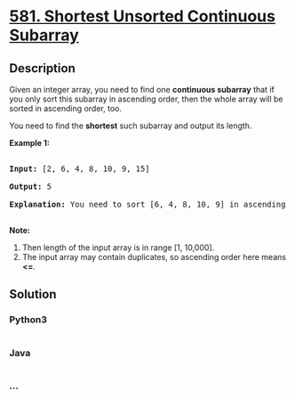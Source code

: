 # [581. Shortest Unsorted Continuous Subarray](https://leetcode.com/problems/shortest-unsorted-continuous-subarray)

## Description
<p>Given an integer array, you need to find one <b>continuous subarray</b> that if you only sort this subarray in ascending order, then the whole array will be sorted in ascending order, too. </p> 

<p>You need to find the <b>shortest</b> such subarray and output its length.</p>

<p><b>Example 1:</b><br />
<pre>
<b>Input:</b> [2, 6, 4, 8, 10, 9, 15]
<b>Output:</b> 5
<b>Explanation:</b> You need to sort [6, 4, 8, 10, 9] in ascending order to make the whole array sorted in ascending order.
</pre>
</p>

<p><b>Note:</b><br>
<ol>
<li>Then length of the input array is in range [1, 10,000].</li>
<li>The input array may contain duplicates, so ascending order here means <b><=</b>. </li>
</ol>
</p>


## Solution
<!-- Type common method here -->


### Python3
<!-- Type special method here -->

```python

```

### Java
<!-- Type special method here -->

```java

```

### ...
```

```

